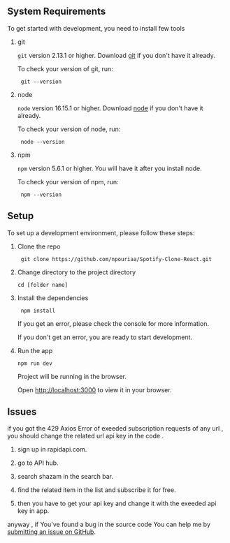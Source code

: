 ## System Requirements

To get started with development, you need to install few tools

1. git 
   
   `git` version 2.13.1 or higher. Download [git](https://git-scm.com/downloads) if you don't have it already.

   To check your version of git, run:

   ```shell
    git --version
   ```

2. node 
   
   `node` version 16.15.1 or higher. Download [node](https://nodejs.org/en/download/) if you don't have it already.

   To check your version of node, run:

   ```shell
    node --version
   ```

3. npm
  
   `npm` version 5.6.1 or higher. You will have it after you install node.

   To check your version of npm, run:

   ```shell
    npm --version
   ```

## Setup

To set up a development environment, please follow these steps:

1. Clone the repo

   ```shell
    git clone https://github.com/npouriaa/Spotify-Clone-React.git
   ```

2. Change directory to the project directory

    ```shell
    cd [folder name]
    ```

3. Install the dependencies
   
    ```shell
     npm install
    ```

    If you get an error, please check the console for more information.

    If you don't get an error, you are ready to start development.

4. Run the app
   
    ```shell
    npm run dev
    ```

    Project will be running in the browser.

    Open [http://localhost:3000](http://localhost:3000) to view it in your browser.

## Issues

if you got the 429 Axios Error of exeeded subscription requests of any url , you should change the related url api key in the code . 

1. sign up in rapidapi.com.

2. go to API hub. 

3. search shazam in the search bar.

4. find the related item in the list and subscribe it for free.

5. then you have to get your api key and change it with the exeeded api key in app.

anyway , if You've found a bug in the source code You can help me by [submitting an issue on GitHub](https://github.com/npouriaa).
